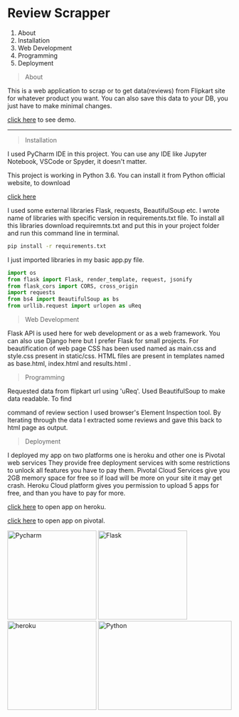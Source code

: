 # Review Scrapper

1. About
1. Installation
1. Web Development
1. Programming
1. Deployment

>About

<p>This is a web application to scrap or to get data(reviews) from
 Flipkart site for whatever product you want. You can also save this data
 to your DB, you just have to make minimal changes.</p>
 
[click here](https://review-scrapper49.herokuapp.com) to see demo.

---
 
> Installation

<p>I used PyCharm IDE in this project. You can use any IDE like Jupyter Notebook,
VSCode or Spyder, it doesn't matter.</p>
This project is working in Python 3.6. You can install it from Python official website, to download
 
[click here](https://www.python.org/downloads/release/python-365/)

I used some external libraries Flask, requests, BeautifulSoup etc. 
I wrote name of libraries with specific version in requirements.txt file.
To install all this libraries download requiremnts.txt and put this 
in your project folder and run this command line in terminal.

```sh
pip install -r requirements.txt
```

 I just imported libraries in my basic app.py file.
```python
import os
from flask import Flask, render_template, request, jsonify
from flask_cors import CORS, cross_origin
import requests
from bs4 import BeautifulSoup as bs
from urllib.request import urlopen as uReq
```
>Web Development

Flask API is used here for web development or as a web framework. You can
also use Django here but I prefer Flask for small projects. For beautification
of web page CSS has been used named as main.css and style.css present in
static/css. HTML files are present in templates named as base.html, index.html 
and results.html .

>Programming

Requested data from flipkart url using 'uReq'. Used BeautifulSoup to make data readable.
To find <div> command of review section I used browser's Element Inspection tool.
By Iterating through the data I extracted some reviews and gave this back to html page as output.

>Deployment

I deployed my app on two platforms one is heroku and other one is Pivotal web services
They provide free deployment services with some restrictions to unlock all features
you have to pay them.
Pivotal Cloud Services give you 2GB memory space for free so if load will be
more on your site it may get crash.
Heroku Cloud platform gives you permission to upload 5 apps for free, and than
you have to pay for more.  

[click here](https://review-scrapper49.herokuapp.com/) to open app on heroku.

[click here](https://reviewscrapper-humble-puku-cm.cfapps.io/) to open app on pivotal.
 

<img src="https://resources.jetbrains.com/storage/products/pycharm/img/meta/pycharm_logo_300x300.png" alt="Pycharm" width="200"/> <img src="https://upload.wikimedia.org/wikipedia/commons/thumb/3/3c/Flask_logo.svg/1200px-Flask_logo.svg.png" alt="Flask" width="200"/>       <img src="https://cdn.worldvectorlogo.com/logos/heroku.svg" alt="heroku" height="200" width="200"/>  <img src="https://upload.wikimedia.org/wikipedia/commons/thumb/c/c3/Python-logo-notext.svg/1024px-Python-logo-notext.svg.png" alt="Python" height="200" width="300"/> 





